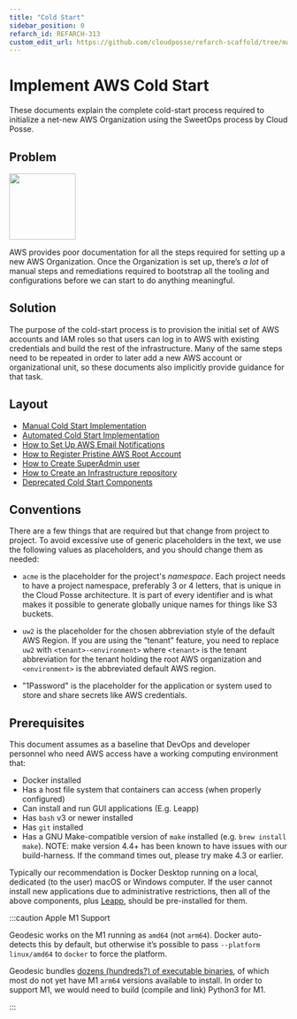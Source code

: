 ```yaml
---
title: "Cold Start"
sidebar_position: 0
refarch_id: REFARCH-313
custom_edit_url: https://github.com/cloudposse/refarch-scaffold/tree/main/docs/docs/setup/cold-start/cold-start.md
---
```


# Implement AWS Cold Start

These documents explain the complete cold-start process required to initialize a net-new AWS Organization using the
SweetOps process by Cloud Posse.

## Problem

<img src="/assets/refarch/image-20211116-050009.png" height="120" width="120" /><br/>

AWS provides poor documentation for all the steps required for setting up a new AWS Organization. Once the Organization
is set up, there’s _a lot_ of manual steps and remediations required to bootstrap all the tooling and configurations
before we can start to do anything meaningful.

## Solution

The purpose of the cold-start process is to provision the initial set of AWS accounts and IAM roles so that users can
log in to AWS with existing credentials and build the rest of the infrastructure. Many of the same steps need to be
repeated in order to later add a new AWS account or organizational unit, so these documents also implicitly provide
guidance for that task.

## Layout

- [Manual Cold Start Implementation](/reference-architecture/setup/cold-start/manual-configuration)
- [Automated Cold Start Implementation](/reference-architecture/setup/cold-start/automated-configuration)
- [How to Set Up AWS Email Notifications](/reference-architecture/setup/cold-start/how-to-set-up-aws-email-notifications)
- [How to Register Pristine AWS Root Account](/reference-architecture/setup/cold-start/how-to-register-pristine-aws-root-account)
- [How to Create SuperAdmin user](/reference-architecture/setup/cold-start/how-to-create-superadmin-user)
- [How to Create an Infrastructure repository](/reference-architecture/setup/cold-start/how-to-create-an-infrastructure-repository)
- [Deprecated Cold Start Components](/reference-architecture/setup/cold-start/deprecated-cold-start-components)

## Conventions

There are a few things that are required but that change from project to project. To avoid excessive use of generic
placeholders in the text, we use the following values as placeholders, and you should change them as needed:

- `acme` is the placeholder for the project's _namespace_. Each project needs to have a project namespace, preferably 3
  or 4 letters, that is unique in the Cloud Posse architecture. It is part of every identifier and is what makes it
  possible to generate globally unique names for things like S3 buckets.

- `uw2` is the placeholder for the chosen abbreviation style of the default AWS Region. If you are using the “tenant”
  feature, you need to replace `uw2` with `<tenant>-<environment>` where `<tenant>` is the tenant abbreviation for the
  tenant holding the root AWS organization and `<environment>` is the abbreviated default AWS region.

- "1Password" is the placeholder for the application or system used to store and share secrets like AWS credentials.

## Prerequisites

This document assumes as a baseline that DevOps and developer personnel who need AWS access have a working computing
environment that:

- Docker installed
- Has a host file system that containers can access (when properly configured)
- Can install and run GUI applications (E.g. Leapp)
- Has `bash` v3 or newer installed
- Has `git` installed
- Has a GNU Make-compatible version of `make` installed (e.g. `brew install make`). NOTE: make version 4.4+ has been
  known to have issues with our build-harness. If the command times out, please try make 4.3 or earlier.

Typically our recommendation is Docker Desktop running on a local, dedicated (to the user) macOS or Windows computer. If
the user cannot install new applications due to administrative restrictions, then all of the above components, plus
[Leapp](https://leapp.cloud/), should be pre-installed for them.

:::caution Apple M1 Support

Geodesic works on the M1 running as `amd64` (not `arm64`). Docker auto-detects this by default, but otherwise it’s
possible to pass `--platform linux/amd64` to `docker` to force the platform.

Geodesic bundles [dozens (hundreds?) of executable binaries](https://github.com/cloudposse/packages), of which most do
not yet have M1 `arm64` versions available to install. In order to support M1, we would need to build (compile and link)
Python3 for M1.

:::
